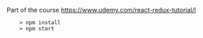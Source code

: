Part of the course https://www.udemy.com/react-redux-tutorial/l
```
	> npm install
	> npm start
```
